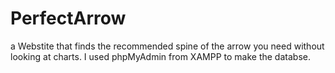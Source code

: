 # PerfectArrow
a Webstite that finds the recommended spine of the arrow you need without looking at charts.
I used phpMyAdmin from XAMPP to make the databse.
